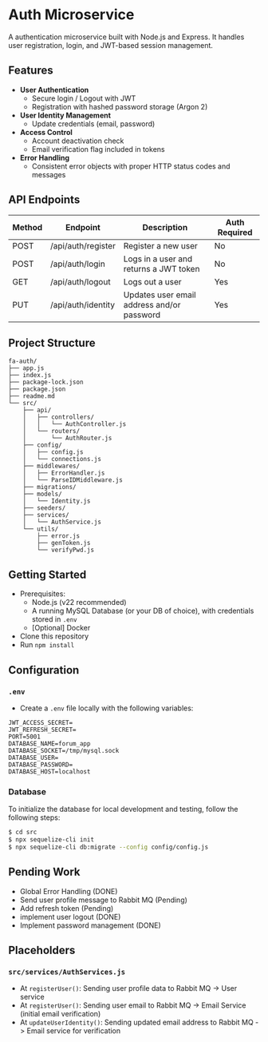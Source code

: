 # Auth Microservice

A authentication microservice built with Node.js and Express. It handles user registration, login, and JWT-based session management.

## Features
+ **User Authentication**
    - Secure login / Logout with JWT
    - Registration with hashed password storage (Argon 2)
+ **User Identity Management**
    - Update credentials (email, password)
+ **Access Control**
  - Account deactivation check
  - Email verification flag included in tokens
+ **Error Handling**
    - Consistent error objects with proper HTTP status codes and messages

## API Endpoints

| Method | Endpoint             | Description                                 | Auth Required |
|--------|----------------------|---------------------------------------------|---------------|
| POST   | /api/auth/register   | Register a new user                         | No            |
| POST   | /api/auth/login      | Logs in a user and returns a JWT token      | No            |
| GET    | /api/auth/logout     | Logs out a user                             | Yes           |
| PUT    | /api/auth/identity   | Updates user email address and/or password  | Yes           |

## Project Structure
```
fa-auth/
├── app.js
├── index.js
├── package-lock.json
├── package.json
├── readme.md
└── src/
    ├── api/
    │   ├── controllers/
    │   │   └── AuthController.js
    │   └── routers/
    │       └── AuthRouter.js
    ├── config/
    │   ├── config.js
    │   └── connections.js
    ├── middlewares/
    │   ├── ErrorHandler.js
    │   └── ParseIDMiddleware.js
    ├── migrations/
    ├── models/
    │   └── Identity.js
    ├── seeders/
    ├── services/
    │   └── AuthService.js
    └── utils/
        ├── error.js
        ├── genToken.js
        └── verifyPwd.js
```

## Getting Started
+ Prerequisites: 
    - Node.js (v22 recommended)
    - A running MySQL Database (or your DB of choice), with credentials stored in `.env`
    - [Optional] Docker
+ Clone this repository
+ Run `npm install`

## Configuration
### `.env`
+ Create a `.env` file locally with the following variables:
```
JWT_ACCESS_SECRET=
JWT_REFRESH_SECRET=
PORT=5001
DATABASE_NAME=forum_app
DATABASE_SOCKET=/tmp/mysql.sock
DATABASE_USER=
DATABASE_PASSWORD=
DATABASE_HOST=localhost
```

### Database
To initialize the database for local development and testing, follow the following steps:
```bash
$ cd src
$ npx sequelize-cli init
$ npx sequelize-cli db:migrate --config config/config.js
```

## Pending Work
+ Global Error Handling (DONE)
+ Send user profile message to Rabbit MQ (Pending)
+ Add refresh token (Pending)
+ implement user logout (DONE)
+ Implement password management (DONE)

## Placeholders
### `src/services/AuthServices.js`
+ At `registerUser()`: Sending user profile data to Rabbit MQ -> User service
+ At `registerUser()`: Sending user email to Rabbit MQ -> Email Service (initial email verification)
+ At `updateUserIdentity()`: Sending updated email address to Rabbit MQ -> Email service for verification